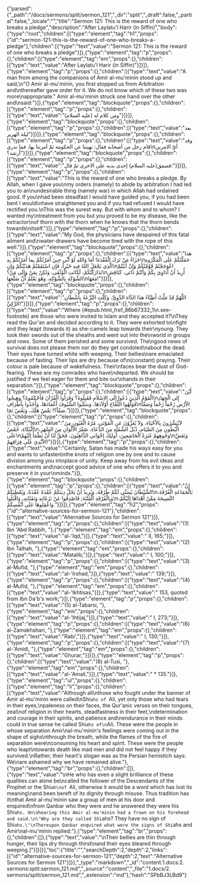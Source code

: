 {"parsed":{"_path":"/docs/sermons/split/sermon_121","_dir":"split","_draft":false,"_partial":false,"_locale":"","title":"Sermon 121:  This is the reward of one who breaks a pledge","description":"After Laylatu'l Harir (in Siffin)","body":{"type":"root","children":[{"type":"element","tag":"h1","props":{"id":"sermon-121-this-is-the-reward-of-one-who-breaks-a-pledge"},"children":[{"type":"text","value":"Sermon 121:  This is the reward of one who breaks a pledge"}]},{"type":"element","tag":"p","props":{},"children":[{"type":"element","tag":"em","props":{},"children":[{"type":"text","value":"After Laylatu'l Harir (in Siffin)"}]}]},{"type":"element","tag":"p","props":{},"children":[{"type":"text","value":"A man from among the companions of Amir al-mu'minin stood up and said,\n\"O Amir al-mu'minin, you first stopped us from Arbitration and\nthereafter gave order for it. We do not know which of these two was more\nappropriate.\" Amir al-mu'minin struck one hand over the other and\nsaid:"}]},{"type":"element","tag":"blockquote","props":{},"children":[{"type":"element","tag":"p","props":{},"children":[{"type":"text","value":"ومن كلام له (عليه السلام)"}]}]},{"type":"element","tag":"blockquote","props":{},"children":[{"type":"element","tag":"p","props":{},"children":[{"type":"text","value":"بعد ليلة الهرير"}]}]},{"type":"element","tag":"blockquote","props":{},"children":[{"type":"element","tag":"p","props":{},"children":[{"type":"text","value":"وقد قام رجل من أصحابه فقال: نهيتنا عن الحكومة ثمّ أمرتنا بها، فما ندري\nأيّ الامرين أَرشد؟"}]}]},{"type":"element","tag":"blockquote","props":{},"children":[{"type":"element","tag":"p","props":{},"children":[{"type":"text","value":"فصفق(عليه السلام) إحدى يديه على الاخرى ثمّ قال:"}]}]},{"type":"element","tag":"p","props":{},"children":[{"type":"text","value":"This is the reward of one who breaks a pledge. By Allah, when I gave you\nmy orders (namely) to abide by arbitration I had led you to an\nundesirable thing (namely war) in which Allah had ordained good. If you\nhad been steadfast I would have guided you, if you had been bent I would\nhave straightened you and if you had refused I would have rectified you.\nThis was the surest way. But with whom and to whom? I wanted my\ntreatment from you but you proved to be my disease, like the extractor\nof thorn with the thorn when he knows that the thorn bends towards\nitself."}]},{"type":"element","tag":"p","props":{},"children":[{"type":"text","value":"My God, the physicians have despaired of this fatal ailment and\nwater-drawers have become tired with the rope of this well."}]},{"type":"element","tag":"blockquote","props":{},"children":[{"type":"element","tag":"p","props":{},"children":[{"type":"text","value":"هذا جَزَاءُ مَنْ تَرَكَ الْعُقْدَةَ! أَمَا وَاللهِ لَوْ أَنِّي حِينَ أَمَرْتُكُمْ بِما أَمَرْتُكُمْ بِهِ\nحَمَلْتُكُمْ عَلَى الْمَكْرُوهِ الَّذِي يَجْعَلُ اللهُ فِيهِ خَيْراً، فَإِنِ اسْتَقَمْتُمْ هَدَيْتُكُمْ وَإِنِ\nاعْوَجَجْتُمْ قَوَّمْتُكُمْ وَإِنْ أَبَيْتُمْ تَدَارَكْتُكُمْ، لَكَانَتِ الْوُثْقَى، وَلكِنْ بِمَنْ وَإِلَى مَنْ؟\nأُرِيدُ أَنْ أُدَاوِيَ بِكُمْ وَأَنْتُمْ دَائي، كَنَاقِشِ الشَّوْكَةِ بِالشَّوْكَةِ، وَهُوَ يَعْلَمُ أَنَّ ضَلْعَهَا\nمَعَهَا!"}]}]},{"type":"element","tag":"blockquote","props":{},"children":[{"type":"element","tag":"p","props":{},"children":[{"type":"text","value":"اللَّهُمَّ قَدْ مَلَّتْ أَطِبَّاءُ هذَا الدَّاءِ الدَّوِيِّ، وَكَلَّتِ النَّزْعَةُ بِأَشْطَانِ الرَّكِيِّ!"}]}]},{"type":"element","tag":"p","props":{},"children":[{"type":"text","value":"Where {#epub.html_fref_86b67332_1\n.see-footnote} are those who were invited to Islam and they accepted it?\nThey read the Qur'an and decided according to it. They were exhorted to\nfight and they leapt (towards it) as she-camels leap towards their\nyoung. They took their swords out of the sheaths and went out into the\nworld in groups and rows. Some of them perished and some survived. The\ngood news of survival does not please them nor do they get condoled\nabout the dead. Their eyes have turned white with weeping. Their bellies\nare emaciated because of fasting. Their lips are dry because of\n(constant) praying. Their colour is pale because of wakefulness. Their\nfaces bear the dust of God-fearing. These are my comrades who have\ndeparted. We should be justified if we feel eager for them and bite our\nhands in their separation."}]},{"type":"element","tag":"blockquote","props":{},"children":[{"type":"element","tag":"p","props":{},"children":[{"type":"text","value":"أَيْنَ الْقَوْمُ الَّذِينَ دُعُوا إِلَى الاِسْلاَمِ فَقَبِلُوهُ؟ وَقَرَأُوا الْقُرْآنَ فَأَحْكَمُوهُ؟ وَهِيجُوا\nإِلى الْجِهَادِ فَوَلَّهُوا اللِّقَاحَ أَوْلاَدَهَا، وَسَلَبُوا السُّيُوفَ أَغْمَادَهَا، وَأَخَذُوا بِأَطْرَافِ\nالاْرْضِ زَحْفاً زَحْفاً وَصَفّاً صَفّاً؟! بَعْضٌ هَلَكَ، وَبَعْصٌ نَجَا."}]}]},{"type":"element","tag":"blockquote","props":{},"children":[{"type":"element","tag":"p","props":{},"children":[{"type":"text","value":"لاَيُبَشَّرُونَ بِالاْحْيَاءِ، وَلاَ يُعَزَّوْنَ عَنِ الْمَوْتَى، مُرْهُ الْعُيُونِ مِنَ الْبُكَاءِ، خُمْصُ\nالْبُطُونِ مِنَ الصِّيَامِ، ذُبُلُ الشِّفَاهِ مِنَ الدُّعَاءِ، صُفْرُ الاْلْوَانِ مِنَ السَّهَرِ، عَلَى\nوَجُوهِهمْ غَبَرَةُ الْخَاشِعيِنَ، أُولئِكَ إِخْوَاني الذَّاهِبُونَ، فَحَقَّ لَنَا أَنْ نَظْمَأَ إِلَيْهِمْ\nوَنَعَضَّ الاْيْدِيَ عَلَى فِرَاقِهمْ!"}]}]},{"type":"element","tag":"p","props":{},"children":[{"type":"text","value":"Certainly, Satan has made his ways easy for you and wants to unfasten\nthe knots of religion one by one and to cause division among you in\nplace of unity. Keep away from his evil ideas and enchantments and\naccept good advice of one who offers it to you and preserve it in your\nminds."}]},{"type":"element","tag":"blockquote","props":{},"children":[{"type":"element","tag":"p","props":{},"children":[{"type":"text","value":"إِنَّ الشَّيْطَانَ يُسَنِّي لَكُمْ طُرُقَهُ، وَيُرِيدُ أَنْ يَحُلَّ دِينَكُمْ عُقْدَةً عُقْدَةً، وَيُعْطِيَكُمْ\nبَالْجَمَاعَةِ الْفُرْقَةَ، وَبِالْفُرْقَةِ الْفَتْنَةَ; فَاصْدِفُوا عَنْ نَزَغَاتِهِ وَنَفَثَاتِهِ، وَاقْبَلُوا\nالنَّصِيحَةَ مِمَّنْ أَهْدَاهَا إِلَيْكُمْ، وَاعْقِلوهَا عَلَى أَنْفُسِكُمْ."}]}]},{"type":"element","tag":"h2","props":{"id":"alternative-sources-for-sermon-121"},"children":[{"type":"text","value":"Alternative Sources for Sermon 121"}]},{"type":"element","tag":"p","props":{},"children":[{"type":"text","value":"(1) Ibn 'Abd Rabbih, "},{"type":"element","tag":"em","props":{},"children":[{"type":"text","value":"al-'Iqd,"}]},{"type":"text","value":" II, 165;"}]},{"type":"element","tag":"p","props":{},"children":[{"type":"text","value":"(2) Ibn Talhah, "},{"type":"element","tag":"em","props":{},"children":[{"type":"text","value":"Matalib,"}]},{"type":"text","value":" I, 100;"}]},{"type":"element","tag":"p","props":{},"children":[{"type":"text","value":"(3) al-Mufid, "},{"type":"element","tag":"em","props":{},"children":[{"type":"text","value":"al-'Irshad,"}]},{"type":"text","value":" 139;"}]},{"type":"element","tag":"p","props":{},"children":[{"type":"text","value":"(4) al-Mufid, "},{"type":"element","tag":"em","props":{},"children":[{"type":"text","value":"al-'Ikhtisas,"}]},{"type":"text","value":" 153, quoted from Ibn Da'b's work;"}]},{"type":"element","tag":"p","props":{},"children":[{"type":"text","value":"(5) al-Tabarsi, "},{"type":"element","tag":"em","props":{},"children":[{"type":"text","value":"al-'Ihtijaj,"}]},{"type":"text","value":" I, 273;"}]},{"type":"element","tag":"p","props":{},"children":[{"type":"text","value":"(6) al-Zamakhshari, "},{"type":"element","tag":"em","props":{},"children":[{"type":"text","value":"Rabi',"}]},{"type":"text","value":" I, 130;"}]},{"type":"element","tag":"p","props":{},"children":[{"type":"text","value":"(7) al-'Amidi, "},{"type":"element","tag":"em","props":{},"children":[{"type":"text","value":"Ghurar;"}]}]},{"type":"element","tag":"p","props":{},"children":[{"type":"text","value":"(8) al-Tusi, "},{"type":"element","tag":"em","props":{},"children":[{"type":"text","value":"al-'Amali,"}]},{"type":"text","value":" * 135."}]},{"type":"element","tag":"ul","props":{},"children":[{"type":"element","tag":"li","props":{},"children":[{"type":"text","value":"Although all\nthose who fought under the banner of Amir al-mu'minin were called\nShi`ahs of `Ali, yet only those who had tears in their eyes,\npaleness on their faces, the Qur'anic verses on their tongues, zeal\nof religion in their hearts, steadfastness in their feet,\ndetermination and courage in their spirits, and patience and\nendurance in their minds could in true sense he called Shi`ahs of\n`AIi. These were the people in whose separation Amir\nal-mu'minin's feelings were coming out in the shape of sighs\nthrough the breath, while the flames of the fire of separation were\nconsuming his heart and spirit. These were the people who leapt\ntowards death like mad men and did not feel happy if they survived.\nRather, their heart's slogan was as the Persian hemistich says: We\nare ashamed why we have remained alive."},{"type":"element","tag":"br","props":{},"children":[]},{"type":"text","value":"\nHe who has even a slight brilliance of these qualities can alone be\ncalled the follower of the Descendants of the Prophet or the Shi`ah\nof `Ali, otherwise it would be a word which has lost its meaning\nand been bereft of its dignity through misuse. Thus tradition has it\nthat Amir al-mu'minin saw a group of men at his door and enquired\nfrom Qanbar who they were and he answered they were his Shi`ahs. On\nhearing this Amir al-mu'minin had a frown on his forehead and said.\n\"Why are they called Shi`ahs? They have no sign of Shi`ahs.\"\nThereupon Qanbar enquired what were the signs of Shi`ahs and Amir\nal-mu'minin replied:"},{"type":"element","tag":"br","props":{},"children":[]},{"type":"text","value":"\nTheir bellies are thin through hunger, their lips dry through thirst\nand their eyes bleared through weeping.]"}]}]}],"toc":{"title":"","searchDepth":2,"depth":2,"links":[{"id":"alternative-sources-for-sermon-121","depth":2,"text":"Alternative Sources for Sermon 121"}]}},"_type":"markdown","_id":"content:1.docs:2. sermons:split:sermon_121.md","_source":"content","_file":"1.docs/2. sermons/split/sermon_121.md","_extension":"md"},"hash":"SPbBJ3LBd9"}